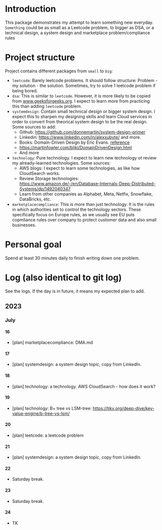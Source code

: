 # Introduction
This package demonstrates my attempt to learn something new everyday. `Something` could be as small as a Leetcode problem, to bigger as DSA, or a technical design, a system design and marketplace problem/compliance rules

# Project structure
Project contains different packages from `small` to `big`:
- `leetcode`: Barely leetcode problems. It should follow structure: Problem - my solution - the solution. Sometimes, try to solve 1 leetcode problem if being bored.
- `dsa`: This is similar to `leetcode`. However, it is more likely to be copied from www.geeksforgeeks.org. I expect to learn more from practicing this than adding `leetcode` problem.
- `systemdesign`: Contain small technical design or bigger system design. I expect this to sharpen my designing skills and learn Cloud services in order to convert from theorical system design to be the real design. Some sources to add:
    - Github: https://github.com/donnemartin/system-design-primer
    - Linkedin: https://www.linkedin.com/in/alexxubyte/ and more.
    - Books: Domain-Driven Design by Eric Evans. [reference](https://www.google.de/books/edition/Domain_Driven_Design/hHBf4YxMnWMC?hl=en&gbpv=1&printsec=frontcover)
    - https://martinfowler.com/bliki/DomainDrivenDesign.html
    - And more
- `technology`: Pure technology. I expect to learn new technology ot review my already-learned technologies. Some sources:
    - AWS blogs: I expect to learn some technologies, as like how CloudSearch works.
    - Review Storage technologies: https://www.amazon.de/-/en/Database-Internals-Deep-Distributed-Systems/dp/1492040347
    - Learn from other companies as Alphabet, Meta, Netfix, Snowflake, DataBricks, etc.
- `marketplacecompliance`: This is more than just technology. It is the rules in which authorities set to control the technology sectors. These specifically focus on Europe rules, as we usually see EU puts copmliance rules over company to protect customer data and also small businesses.

# Personal goal
Spend at least 30 minutes daily to finish writing down one problem.

# Log (also identical to git log)
See the logs. If the day is in future, it means my expected plan to add.
## 2023
### July
#### 16
- [plan] marketplacecompliance: DMA.md
#### 17
- [plan] systemdesign: a system design topic, copy from LinkedIn.
#### 18
- [plan] technology: a technology. AWS CloudSearch - how does it work?
#### 19
- [plan] technology: B+ tree vs LSM-tree: https://tikv.org/deep-dive/key-value-engine/b-tree-vs-lsm/
#### 20
- [plan] leetcode: a leetcode problem
#### 21
- [plan] systemdesign: a system design topic, copy from LinkedIn.
#### 22
- Saturday break.
#### 23
- Saturday break.
#### 24
- TK